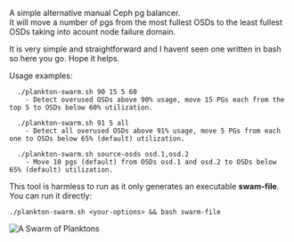 A simple alternative manual Ceph pg balancer.  
It will move a number of pgs from the most fullest OSDs to the least fullest OSDs taking into acount node failure domain.  

It is very simple and straightforward and I havent seen one written in bash so here you go. Hope it helps.  

Usage examples:
```
  ./plankton-swarm.sh 90 15 5 60
    - Detect overused OSDs above 90% usage, move 15 PGs each from the top 5 to OSDs below 60% utilization.

  ./plankton-swarm.sh 91 5 all
    - Detect all overused OSDs above 91% usage, move 5 PGs from each one to OSDs below 65% (default) utilization.

  ./plankton-swarm.sh source-osds osd.1,osd.2
    - Move 10 pgs (default) from OSDs osd.1 and osd.2 to OSDs below 65% (default) utilization.
```

This tool is harmless to run as it only generates an executable **swam-file**.
You can run it directly:
```
./plankton-swarm.sh <your-options> && bash swarm-file
```

  
![A Swarm of Planktons](https://images.squarespace-cdn.com/content/v1/5bb9f390da50d330b261fdc8/1581283147743-OFR7YJ9ZF69KWW2ZYS2G/GPTempDownload+2.JPG)



